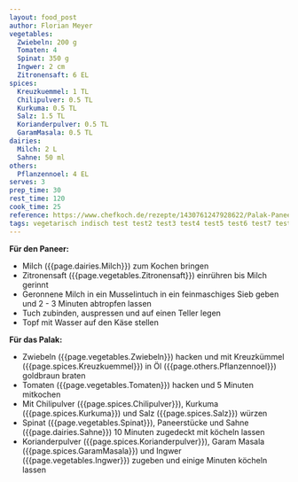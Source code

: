 ```yaml
---
layout: food_post
author: Florian Meyer
vegetables:
  Zwiebeln: 200 g
  Tomaten: 4
  Spinat: 350 g
  Ingwer: 2 cm
  Zitronensaft: 6 EL
spices:
  Kreuzkuemmel: 1 TL
  Chilipulver: 0.5 TL
  Kurkuma: 0.5 TL
  Salz: 1.5 TL
  Korianderpulver: 0.5 TL
  GaramMasala: 0.5 TL
dairies:
  Milch: 2 L
  Sahne: 50 ml
others:
  Pflanzennoel: 4 EL
serves: 3
prep_time: 30
rest_time: 120
cook_time: 25
reference: https://www.chefkoch.de/rezepte/1430761247928622/Palak-Paneer.html
tags: vegetarisch indisch test test2 test3 test4 test5 test6 test7 test8 test9 
---
```


**Für den Paneer:**
- Milch ({{page.dairies.Milch}}) zum Kochen bringen
- Zitronensaft ({{page.vegetables.Zitronensaft}}) einrühren bis Milch gerinnt
- Geronnene Milch in ein Musselintuch in ein feinmaschiges Sieb geben und 2 - 3 Minuten abtropfen lassen
- Tuch zubinden, auspressen und auf einen Teller legen
- Topf mit Wasser auf den Käse stellen

**Für das Palak:**
- Zwiebeln ({{page.vegetables.Zwiebeln}}) hacken und mit Kreuzkümmel ({{page.spices.Kreuzkuemmel}}) in Öl ({{page.others.Pflanzennoel}}) goldbraun braten
- Tomaten ({{page.vegetables.Tomaten}}) hacken und 5 Minuten mitkochen
- Mit Chilipulver ({{page.spices.Chilipulver}}), Kurkuma ({{page.spices.Kurkuma}}) und Salz ({{page.spices.Salz}}) würzen
- Spinat ({{page.vegetables.Spinat}}), Paneerstücke und Sahne ({{page.dairies.Sahne}}) 10 Minuten zugedeckt mit köcheln lassen
- Korianderpulver ({{page.spices.Korianderpulver}}), Garam Masala ({{page.spices.GaramMasala}}) und Ingwer ({{page.vegetables.Ingwer}}) zugeben und einige Minuten köcheln lassen
